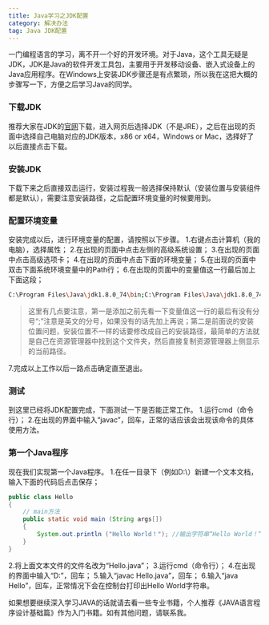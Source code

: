 ```yaml
---
title: Java学习之JDK配置
category: 解决办法
tag: Java JDK配置
---
```


一门编程语言的学习，离不开一个好的开发环境。对于Java，这个工具无疑是JDK，JDK是Java的软件开发工具包，主要用于开发移动设备、嵌入式设备上的Java应用程序。在Windows上安装JDK步骤还是有点繁琐，所以我在这把大概的步骤写一下，方便之后学习Java的同学。<!--more-->

### 下载JDK
推荐大家在JDK的[官网](http://www.oracle.com/technetwork/java/javase/downloads)下载，进入网页后选择JDK（不是JRE），之后在出现的页面中选择自己电脑对应的JDK版本，x86 or x64，Windows or Mac，选择好了以后直接点击下载。

### 安装JDK
下载下来之后直接双击运行，安装过程我一般选择保持默认（安装位置与安装组件都是默认），需要注意安装路径，之后配置环境变量的时候要用到。

### 配置环境变量
安装完成以后，进行环境变量的配置，请按照以下步骤。
1.右键点击计算机（我的电脑），选择属性；
2.在出现的页面中点击左侧的高级系统设置；
3.在出现的页面中点击高级选项卡；
4.在出现的页面中点击下面的环境变量；
5.在出现的页面中双击下面系统环境变量中的Path行；
6.在出现的页面中的变量值这一行最后加上下面这段；
``` bash
C:\Program Files\Java\jdk1.8.0_74\bin;C:\Program Files\Java\jdk1.8.0_74\jre\bin;
```
>这里有几点要注意，第一是添加之前先看一下变量值这一行的最后有没有分号“;”注意是英文的分号，如果没有的话先加上再说；第二是前面说的安装位置问题，安装位置不一样的话要修改成自己的安装路径，最简单的方法就是自己在资源管理器中找到这个文件夹，然后直接复制资源管理器上侧显示的当前路径。

7.完成以上工作以后一路点击确定直至退出。

### 测试
到这里已经将JDK配置完成，下面测试一下是否能正常工作。
1.运行cmd（命令行）；
2.在出现的界面中输入“javac”，回车，正常的话应该会出现该命令的具体使用方法。

### 第一个Java程序
现在我们实现第一个Java程序。
1.在任一目录下（例如D:\）新建一个文本文档，输入下面的代码后点击保存；
``` java
public class Hello
{
    // main方法
    public static void main (String args[])
    {
        System.out.println ("Hello World！"); //输出字符串“Hello World！”
    }
}
```
2.将上面文本文件的文件名改为“Hello.java”；
3.运行cmd（命令行）；
4.在出现的界面中输入“D:”，回车；
5.输入“javac Hello.java”，回车；
6.输入“java Hello”，回车，正常情况下会在控制台打印出Hello World字符串。


如果想要继续深入学习JAVA的话就请去看一些专业书籍，个人推荐《JAVA语言程序设计基础篇》作为入门书籍。如有其他问题，请联系我。